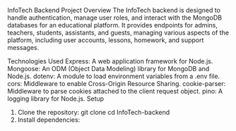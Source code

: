 InfoTech Backend
Project Overview
The InfoTech backend is designed to handle authentication, manage user roles, and interact with the MongoDB databases for an educational platform. It provides endpoints for admins, teachers, students, assistants, and guests, managing various aspects of the platform, including user accounts, lessons, homework, and support messages.

Technologies Used
Express: A web application framework for Node.js.
Mongoose: An ODM (Object Data Modeling) library for MongoDB and Node.js.
dotenv: A module to load environment variables from a .env file.
cors: Middleware to enable Cross-Origin Resource Sharing.
cookie-parser: Middleware to parse cookies attached to the client request object.
pino: A logging library for Node.js.
Setup
1. Clone the repository:
git clone <repository-url>
cd InfoTech-backend
2. Install dependencies:

